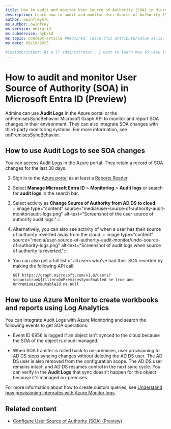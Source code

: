 ```yaml
---
title: How to audit and monitor User Source of Authority (SOA) in Microsoft Entra ID (Preview)
description: Learn how to audit and monitor User Source of Authority (SOA) in Microsoft Entra ID.
author: owinfreyATL
ms.author: owinfrey
ms.service: entra-id
ms.subservice: hybrid
ms.topic: concept-article #Required; leave this attribute/value as-is.
ms.date: 09/16/2025

#CustomerIntent: As a IT administrator , I want to learn how to view logs so that I can see information about source of authority for my users.
---
```


# How to audit and monitor User Source of Authority (SOA) in Microsoft Entra ID (Preview)

Admins can use **Audit Logs** in the Azure portal or the onPremisesSyncBehavior Microsoft Graph API to monitor and report SOA changes in their environment. They can also integrate SOA changes with third-party monitoring systems. For more information, see [onPremisesSyncBehavior](/graph/api/resources/onpremisessyncbehavior).



## How to use Audit Logs to see SOA changes  

You can access Audit Logs in the Azure portal. They retain a record of SOA changes for the last 30 days. 

1. Sign in to the [Azure portal](https://portal.azure.com) as at least a [Reports Reader](/entra/identity/role-based-access-control/permissions-reference#reports-reader). 

1. Select **Manage Microsoft Entra ID** > **Monitoring** > **Audit logs** or search for **audit logs** in the search bar.

1. Select activity as **Change Source of Authority from AD DS to cloud**.
    :::image type="content" source="media/user-source-of-authority-audit-monitor/audit-logs.png" alt-text="Screenshot of the user source of authority audit logs.":::
1. Alternatively, you can also see activity of when a user has their source of authority reverted away from the cloud.
    :::image type="content" source="media/user-source-of-authority-audit-monitor/undo-source-of-authority-logs.png" alt-text="Screenshot of audit logs when source of authority is reverted.":::
1. You can also get a full list of all users who've had their SOA reverted by making the following API call:
    ```https
   GET https://graph.microsoft.com/v1.0/users?$count=true&$filter=OnPremisesSyncEnabled ne true and OnPremisesImmutableId ne null
   ```


## How to use Azure Monitor to create workbooks and reports using Log Analytics 

You can integrate Audit Logs with Azure Monitoring and search the following events to get SOA operations:

- Event ID 6956 is logged if an object isn't synced to the cloud because the SOA of the object is cloud-managed.

- When SOA transfer is rolled back to on-premises, user provisioning to AD DS stops syncing changes without deleting the AD DS user. The AD DS user is also removed from the configuration scope. The AD DS user remains intact, and AD DS resumes control in the next sync cycle. You can verify in the **Audit Logs** that sync doesn't happen for this object because it's managed on-premises. 

For more information about how to create custom queries, see [Understand how provisioning integrates with Azure Monitor logs](/entra/identity/app-provisioning/application-provisioning-log-analytics).


## Related content

- [Configure User Source of Authority (SOA) (Preview)](how-to-user-source-of-authority-configure.md)

